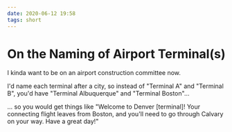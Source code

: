 ```yaml
---
date: 2020-06-12 19:58
tags: short
---
```


# On the Naming of Airport Terminal(s)

I kinda want to be on an airport construction committee now.

I'd name each terminal after a city, so instead of "Terminal A" and "Terminal B", you'd have "Terminal Albuquerque" and "Terminal Boston"…

… so you would get things like "Welcome to Denver [terminal]! Your connecting flight leaves from Boston, and you'll need to go through Calvary on your way. Have a great day!"
